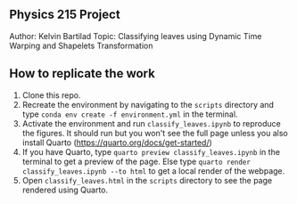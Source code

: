 ## Physics 215 Project
Author: Kelvin Bartilad
Topic: Classifying leaves using Dynamic Time Warping and Shapelets Transformation

## How to replicate the work
1. Clone this repo.
2. Recreate the environment by navigating to the `scripts` directory and type `conda env create -f environment.yml` in the terminal.
3. Activate the environment and run `classify_leaves.ipynb` to reproduce the figures. It should run but you won't see the full page unless you also install Quarto (https://quarto.org/docs/get-started/)
4. If you have Quarto, type `quarto preview classify_leaves.ipynb` in the terminal to get a preview of the page. Else type `quarto render classify_leaves.ipynb --to html` to get a local render of the webpage.
5. Open `classify_leaves.html` in the `scripts` directory to see the page rendered using Quarto.